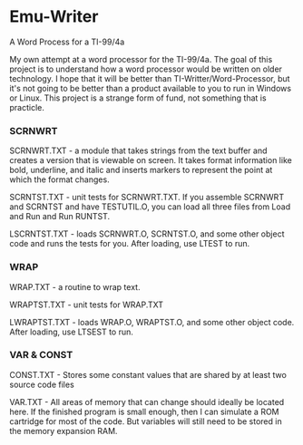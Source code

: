 # Emu-Writer
A Word Process for a TI-99/4a

My own attempt at a word processor for the TI-99/4a.
The goal of this project is to understand how a word processor would be written on older technology.
I hope that it will be better than TI-Writter/Word-Processor,
but it's not going to be better than a product available to you to run in Windows or Linux.
This project is a strange form of fund, not something that is practicle.

### SCRNWRT

SCRNWRT.TXT - a module that takes strings from the text buffer and creates a version that is viewable on screen.
It takes format information like bold, underline, and italic and inserts markers to represent the point at which the format changes.

SCRNTST.TXT - unit tests for SCRNWRT.TXT. 
If you assemble SCRNWRT and SCRNTST and have TESTUTIL.O, you can load all three files from Load and Run and Run RUNTST.

LSCRNTST.TXT - loads SCRNWRT.O, SCRNTST.O, and some other object code and runs the tests for you.
After loading, use LTEST to run.

### WRAP

WRAP.TXT - a routine to wrap text.

WRAPTST.TXT - unit tests for WRAP.TXT

LWRAPTST.TXT - loads WRAP.O, WRAPTST.O, and some other object code.
After loading, use LTSEST to run.

### VAR & CONST

CONST.TXT - Stores some constant values that are shared by at least two source code files

VAR.TXT - All areas of memory that can change should ideally be located here.
If the finished program is small enough, then I can simulate a ROM cartridge for most of the code.
But variables will still need to be stored in the memory expansion RAM.